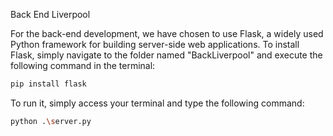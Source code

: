Back End Liverpool 

For the back-end development, we have chosen to use Flask, a widely used Python framework for building server-side web applications.
To install Flask, simply navigate to the folder named "BackLiverpool" and execute the following command in the terminal:

```bash
pip install flask
```

To run it, simply access your terminal and type the following command:
```bash
python .\server.py
```
